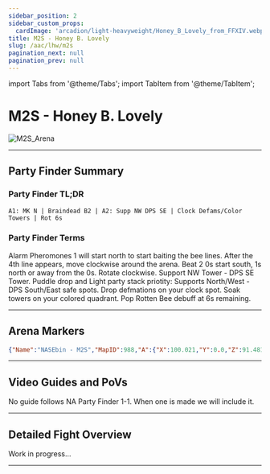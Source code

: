```yaml
---
sidebar_position: 2
sidebar_custom_props:
  cardImage: 'arcadion/light-heavyweight/Honey_B_Lovely_from_FFXIV.webp'
title: M2S - Honey B. Lovely
slug: /aac/lhw/m2s
pagination_next: null
pagination_prev: null
---
```


import Tabs from '@theme/Tabs';
import TabItem from '@theme/TabItem';

# M2S - Honey B. Lovely
![M2S_Arena](/arcadion/light-heavyweight/M2S_Arena.png)

***

## Party Finder Summary

### Party Finder TL;DR

```
A1: MK N | Braindead B2 | A2: Supp NW DPS SE | Clock Defams/Color Towers | Rot 6s
```

### Party Finder Terms

<Tabs>
  <TabItem value="MK N" label="MK N" default>
    Alarm Pheromones 1 will start north to start baiting the bee lines. After the 4th line appears, move clockwise around the arena.
  </TabItem>
  <TabItem value="Braindead B2" label="Braindead B2">
    Beat 2 0s start south, 1s north or away from the 0s. Rotate clockwise. Support NW Tower - DPS SE Tower.
  </TabItem>
  <TabItem value="A2: Supp NW DPS SE" label="A2: Supp NW DPS SE">
    Puddle drop and Light party stack priotity: Supports North/West - DPS South/East safe spots.
  </TabItem>
  <TabItem value="Clock Defams/Color Towers" label="Clock Defams/Color Towers">
    Drop defmations on your clock spot. Soak towers on your colored quadrant.
  </TabItem>
    <TabItem value="Rot 6s" label="Rot 6s">
    Pop Rotten Bee debuff at 6s remaining.
  </TabItem>

</Tabs>

***

## Arena Markers

```json
{"Name":"NASEbin - M2S","MapID":988,"A":{"X":100.021,"Y":0.0,"Z":91.481,"ID":0,"Active":true},"B":{"X":108.639,"Y":0.0,"Z":100.06,"ID":1,"Active":true},"C":{"X":99.866,"Y":0.0,"Z":108.467,"ID":2,"Active":true},"D":{"X":91.319,"Y":0.0,"Z":100.064,"ID":3,"Active":true},"One":{"X":91.249,"Y":0.0,"Z":91.379,"ID":4,"Active":true},"Two":{"X":108.695,"Y":0.0,"Z":91.247,"ID":5,"Active":true},"Three":{"X":108.746,"Y":0.0,"Z":108.688,"ID":6,"Active":true},"Four":{"X":91.235,"Y":0.0,"Z":108.682,"ID":7,"Active":true}}
```

***

## Video Guides and PoVs

No guide follows NA Party Finder 1-1. When one is made we will include it.

***

## Detailed Fight Overview

Work in progress...

***